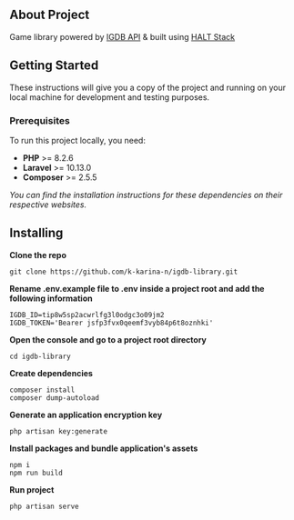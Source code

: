 ## About Project
Game library powered by [IGDB API](https://www.igdb.com/) & built using [HALT Stack](https://haltstack.dev/)

## Getting Started
These instructions will give you a copy of the project and running on your local machine for development and testing purposes. 

### Prerequisites
To run this project locally, you need:

- **PHP** >= 8.2.6
- **Laravel** >= 10.13.0
- **Composer** >= 2.5.5

*You can find the installation instructions for these dependencies on their respective websites.*

## Installing
**Clone the repo**
```
git clone https://github.com/k-karina-n/igdb-library.git
```
**Rename .env.example file to .env inside a project root and add the following information** 
```
IGDB_ID=tip8w5sp2acwrlfg3l0odgc3o09jm2
IGDB_TOKEN='Bearer jsfp3fvx0qeemf3vyb84p6t8oznhki'
```

**Open the console and go to a project root directory**
```
cd igdb-library
```

**Create dependencies**
```
composer install
composer dump-autoload
```
**Generate an application encryption key** 
```
php artisan key:generate
```

**Install packages and bundle application's assets**
```
npm i
npm run build
```

**Run project**
```
php artisan serve
```
